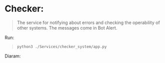 Checker: 
=====

> The service for notifying about errors and checking the operability of other systems. The messages come in Bot Alert.

Run: 
> ```shell
> python3 ./Services/checker_system/app.py
> ```

Diaram: